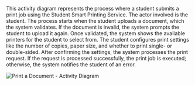 This activity diagram represents the process where a student submits a print job using the Student Smart Printing Service. The actor involved is the student. The process starts when the student uploads a document, which the system validates. If the document is invalid, the system prompts the student to upload it again. Once validated, the system shows the available printers for the student to select from. The student configures print settings like the number of copies, paper size, and whether to print single- or double-sided. After confirming the settings, the system processes the print request. If the request is processed successfully, the print job is executed; otherwise, the system notifies the student of an error.

![Print a Document - Activity Diagram](Print_a_Document.png)
